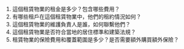 

1. 這個租賃物業的租金是多少？包含哪些費用？
2. 有哪些租戶在這個租賃物業中，他們的租約情況如何？
3. 這個租賃物業的維護負責人是誰，如何聯繫他們？
4. 這個租賃物業是否符合當地的居住標準和建築法規？
5. 租賃物業的保險費用和覆蓋範圍是多少？是否需要額外購買額外保險？
